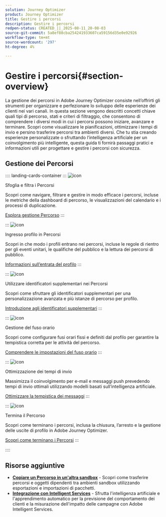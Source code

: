```yaml
---
solution: Journey Optimizer
product: Journey Optimizer
title: Gestire i percorsi
description: Gestire i percorsi
redpen-status: CREATED_||_2025-08-11_20-08-03
source-git-commit: 5a8ef88cba254241933607ca59156d35e0e92926
workflow-type: tm+mt
source-wordcount: '297'
ht-degree: 4%

---
```



# Gestire i percorsi{#section-overview}

La gestione dei percorsi in Adobe Journey Optimizer consiste nell’offrirti gli strumenti per organizzare e perfezionare lo sviluppo delle esperienze dei clienti nei vari canali. In questa sezione vengono descritti concetti chiave quali tipi di percorso, stati e criteri di filtraggio, che consentono di comprendere i diversi modi in cui i percorsi possono iniziare, avanzare e terminare. Scopri come visualizzare le pianificazioni, ottimizzare i tempi di invio e persino trasferire percorsi tra ambienti diversi. Che tu stia creando esperienze personalizzate o sfruttando l’intelligenza artificiale per un coinvolgimento più intelligente, questa guida ti fornirà passaggi pratici e informazioni utili per progettare e gestire i percorsi con sicurezza.

## Gestione dei Percorsi

:::: landing-cards-container
:::
![icon](https://cdn.experienceleague.adobe.com/icons/list-check.svg?lang=it)

Sfoglia e filtra i Percorsi

Scopri come navigare, filtrare e gestire in modo efficace i percorsi, incluse le metriche della dashboard di percorso, le visualizzazioni del calendario e i processi di duplicazione.

[Esplora gestione Percorso](../using/building-journeys/journey-ui.md)
:::

:::
![icon](https://cdn.experienceleague.adobe.com/icons/circle-play.svg?lang=it)

Ingresso profilo in Percorsi

Scopri in che modo i profili entrano nei percorsi, incluse le regole di rientro per gli eventi unitari, le qualifiche del pubblico e la lettura dei percorsi di pubblico.

[Informazioni sull’entrata del profilo](../using/building-journeys/entry-management.md)
:::

:::
![icon](https://cdn.experienceleague.adobe.com/icons/bullseye.svg?lang=it)

Utilizzare identificatori supplementari nei Percorsi

Scopri come sfruttare gli identificatori supplementari per una personalizzazione avanzata e più istanze di percorso per profilo.

[Introduzione agli identificatori supplementari](../using/building-journeys/supplemental-identifier.md)
:::

:::
![icon](https://cdn.experienceleague.adobe.com/icons/gear.svg?lang=it)

Gestione del fuso orario

Scopri come configurare fusi orari fissi e definiti dal profilo per garantire la tempistica corretta per le attività del percorso.

[Comprendere le impostazioni del fuso orario](../using/building-journeys/timezone-management.md)
:::

:::
![icon](https://cdn.experienceleague.adobe.com/icons/chart-line.svg?lang=it)

Ottimizzazione dei tempi di invio

Massimizza il coinvolgimento per e-mail e messaggi push prevedendo tempi di invio ottimali utilizzando modelli basati sull’intelligenza artificiale.

[Ottimizzare la tempistica dei messaggi](../using/building-journeys/send-time-optimization.md)
:::

:::
![icon](https://cdn.experienceleague.adobe.com/icons/circle-play.svg?lang=it)

Termina il Percorso

Scopri come terminano i percorsi, inclusa la chiusura, l’arresto e la gestione delle uscite di profilo in Adobe Journey Optimizer.

[Scopri come terminano i Percorsi](../using/building-journeys/end-journey.md)
:::

::::


## Risorse aggiuntive

- **[Copiare un Percorso in un&#39;altra sandbox](../using/building-journeys/copy-to-sandbox.md)** - Scopri come trasferire percorsi e oggetti dipendenti tra ambienti sandbox utilizzando esportazioni e importazioni di pacchetti.
- **[Integrazione con Intelligent Services](../using/building-journeys/ai-services-overview.md)** - Sfrutta l&#39;intelligenza artificiale e l&#39;apprendimento automatico per la previsione del comportamento dei clienti e la misurazione dell&#39;impatto delle campagne con Adobe Intelligent Services.
